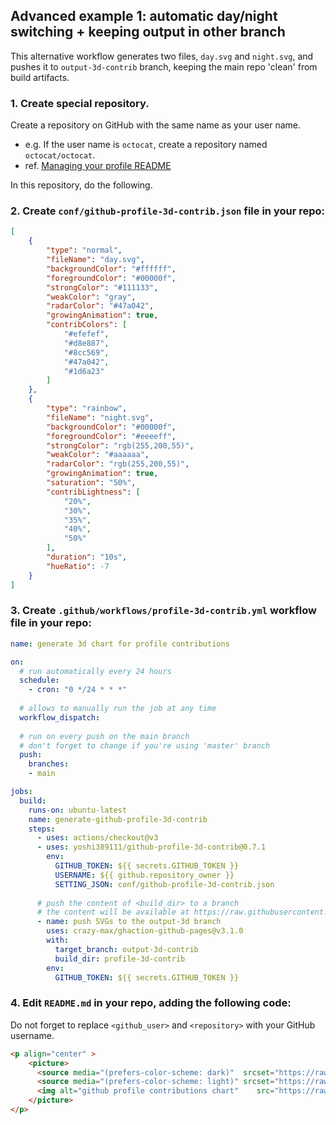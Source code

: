 ## Advanced example 1: automatic day/night switching + keeping output in other branch

This alternative workflow generates two files, `day.svg` and `night.svg`, and pushes it to `output-3d-contrib` branch, keeping the main repo 'clean' from build artifacts.

### 1. Create special repository.

Create a repository on GitHub with the same name as your user name.

* e.g. If the user name is `octocat`, create a repository named `octocat/octocat`.
* ref. [Managing your profile README](https://docs.github.com/en/github/setting-up-and-managing-your-github-profile/managing-your-profile-readme)

In this repository, do the following.

### 2. Create `conf/github-profile-3d-contrib.json` file in your <username> repo:
```json:conf/github-profile-3d-contrib.json
[
    {
        "type": "normal",
        "fileName": "day.svg",
        "backgroundColor": "#ffffff",
        "foregroundColor": "#00000f",
        "strongColor": "#111133",
        "weakColor": "gray",
        "radarColor": "#47a042",
        "growingAnimation": true,
        "contribColors": [
            "#efefef",
            "#d8e887",
            "#8cc569",
            "#47a042",
            "#1d6a23"
        ]
    },
    {
        "type": "rainbow",
        "fileName": "night.svg",
        "backgroundColor": "#00000f",
        "foregroundColor": "#eeeeff",
        "strongColor": "rgb(255,200,55)",
        "weakColor": "#aaaaaa",
        "radarColor": "rgb(255,200,55)",
        "growingAnimation": true,
        "saturation": "50%",
        "contribLightness": [
            "20%",
            "30%",
            "35%",
            "40%",
            "50%"
        ],
        "duration": "10s",
        "hueRatio": -7
    }
]
```

### 3. Create `.github/workflows/profile-3d-contrib.yml` workflow file in your <username> repo:
```yaml:.github/workflows/profile-3d-contrib.yml
name: generate 3d chart for profile contributions

on:
  # run automatically every 24 hours
  schedule:
    - cron: "0 */24 * * *" 
  
  # allows to manually run the job at any time
  workflow_dispatch:
  
  # run on every push on the main branch
  # don't forget to change if you're using 'master' branch
  push:
    branches:
    - main

jobs:
  build:
    runs-on: ubuntu-latest
    name: generate-github-profile-3d-contrib
    steps:
      - uses: actions/checkout@v3
      - uses: yoshi389111/github-profile-3d-contrib@0.7.1
        env:
          GITHUB_TOKEN: ${{ secrets.GITHUB_TOKEN }}
          USERNAME: ${{ github.repository_owner }}
          SETTING_JSON: conf/github-profile-3d-contrib.json
          
      # push the content of <build_dir> to a branch
      # the content will be available at https://raw.githubusercontent.com/<github_user>/<repository>/<target_branch>/<file> , or as github page
      - name: push SVGs to the output-3d branch
        uses: crazy-max/ghaction-github-pages@v3.1.0
        with:
          target_branch: output-3d-contrib
          build_dir: profile-3d-contrib
        env:
          GITHUB_TOKEN: ${{ secrets.GITHUB_TOKEN }}
```

### 4. Edit `README.md` in your <username> repo, adding the following code:
Do not forget to replace `<github_user>` and `<repository>` with your GitHub username.
```html
<p align="center" >
	<picture>
	  <source media="(prefers-color-scheme: dark)"  srcset="https://raw.githubusercontent.com/<github_user>/<repository>/output-3d-contrib/night.svg" />
	  <source media="(prefers-color-scheme: light)" srcset="https://raw.githubusercontent.com/<github_user>/<repository>/output-3d-contrib/day.svg" />
	  <img alt="github profile contributions chart"    src="https://raw.githubusercontent.com/<github_user>/<repository>/output-3d-contrib/day.svg" />
	</picture>
</p>
```

